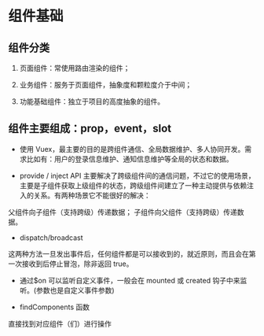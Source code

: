 #  组件基础

## 组件分类

1. 页面组件：常使用路由渲染的组件；

2. 业务组件：服务于页面组件，抽象度和颗粒度介于中间；

3. 功能基础组件：独立于项目的高度抽象的组件。

## 组件主要组成：prop，event，slot

- 使用 Vuex，最主要的目的是跨组件通信、全局数据维护、多人协同开发。需求比如有：用户的登录信息维护、通知信息维护等全局的状态和数据。

- provide / inject API 主要解决了跨级组件间的通信问题，不过它的使用场景，主要是子组件获取上级组件的状态，跨级组件间建立了一种主动提供与依赖注入的关系。有两种场景它不能很好的解决：

父组件向子组件（支持跨级）传递数据；
子组件向父组件（支持跨级）传递数据。

- dispatch/broadcast

这两种方法一旦发出事件后，任何组件都是可以接收到的，就近原则，而且会在第一次接收到后停止冒泡，除非返回 true。

- 通过$on 可以监听自定义事件，一般会在 mounted 或 created 钩子中来监听。(参数也是自定义事件参数)

- findComponents 函数

直接找到对应组件（们）进行操作
